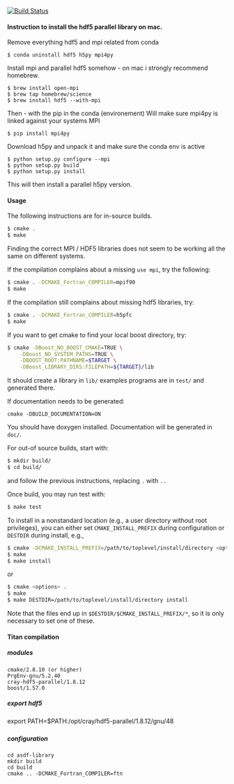 
[![Build Status](https://travis-ci.org/SeismicData/asdf-library.svg)](https://travis-ci.org/SeismicData/asdf-library)

#### Instruction to install the hdf5 parallel library on mac.

Remove everything hdf5 and mpi related from conda

```
$ conda uninstall hdf5 h5py mpi4py
```
Install mpi and parallel hdf5 somehow - on mac i strongly recommend homebrew.

```
$ brew install open-mpi
$ brew tap homebrew/science
$ brew install hdf5 --with-mpi
```

Then - with the pip in the conda (environement)
Will make sure mpi4py is linked against your systems MPI

```
$ pip install mpi4py
```

Download h5py and unpack it and make sure the conda env is active

```
$ python setup.py configure --mpi
$ python setup.py build
$ python setup.py install
```

This will then install a parallel h5py version.

#### Usage

The following instructions are for in-source builds.

```bash
$ cmake .
$ make
```

Finding the correct MPI / HDF5 libraries does not seem to be working all the
same on different systems.

If the compilation complains about a missing ``use mpi``, try the following:

```bash
$ cmake . -DCMAKE_Fortran_COMPILER=mpif90
$ make
```

If the compilation still complains about missing hdf5 libraries, try:

```bash
$ cmake . -DCMAKE_Fortran_COMPILER=h5pfc
$ make
```

If you want to get cmake to find your local boost directory, try:

```bash
$ cmake -DBoost_NO_BOOST_CMAKE=TRUE \
    -DBoost_NO_SYSTEM_PATHS=TRUE \
    -DBOOST_ROOT:PATHNAME=$TARGET \
    -DBoost_LIBRARY_DIRS:FILEPATH=${TARGET}/lib
```

It should create a library in ``lib/``
examples programs are in ``test/`` and generated there.

If documentation needs to be generated:
```
cmake -DBUILD_DOCUMENTATION=ON
```
You should have doxygen installed. Documentation will be generated in ``doc/``.

For out-of source builds, start with:
```bash
$ mkdir build/
$ cd build/
```

and follow the previous instructions, replacing ``.`` with ``..``

Once build, you may run test with:
```bash
$ make test
```

To install in a nonstandard location (e.g., a user directory without root
privileges), you can either set ``CMAKE_INSTALL_PREFIX`` during configuration
or ``DESTDIR`` during install, e.g.,

```bash
$ cmake -DCMAKE_INSTALL_PREFIX=/path/to/toplevel/install/directory <options> .
$ make
$ make install
```
or
```bash
$ cmake <options> .
$ make
$ make DESTDIR=/path/to/toplevel/install/directory install
```

Note that the files end up in ``$DESTDIR/$CMAKE_INSTALL_PREFIX/*``, so it is
only necessary to set one of these.


#### Titan compilation

##### modules
```
cmake/2.8.10 (or higher)
PrgEnv-gnu/5.2.40
cray-hdf5-parallel/1.8.12
boost/1.57.0
```
##### export hdf5
export PATH=$PATH:/opt/cray/hdf5-parallel/1.8.12/gnu/48
#####

##### configuration

```
cd asdf-library
mkdir build
cd build
cmake .. -DCMAKE_Fortran_COMPILER=ftn
```
